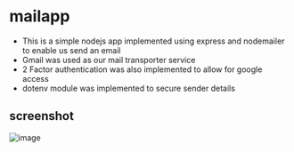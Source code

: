 # mailapp
- This is a simple nodejs app implemented using express and nodemailer to enable us send an email
- Gmail was used as our mail transporter service
- 2 Factor authentication was also implemented to allow for google access
- dotenv module was implemented to secure sender details
## screenshot
![image](https://user-images.githubusercontent.com/25578906/179632180-d56cd634-85eb-444d-8c51-63226cd97aac.png)

